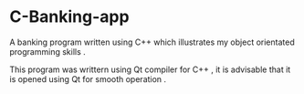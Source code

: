 # C-Banking-app
A banking program written using C++ which illustrates my object orientated programming skills . 

This program was writtern using Qt compiler for C++ , it is advisable that it is opened using Qt
for smooth operation .
